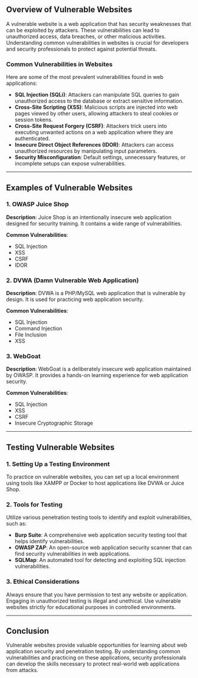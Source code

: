 ## Overview of Vulnerable Websites

A vulnerable website is a web application that has security weaknesses that can be exploited by attackers. These vulnerabilities can lead to unauthorized access, data breaches, or other malicious activities. Understanding common vulnerabilities in websites is crucial for developers and security professionals to protect against potential threats.

### Common Vulnerabilities in Websites

Here are some of the most prevalent vulnerabilities found in web applications:

- **SQL Injection (SQLi)**: Attackers can manipulate SQL queries to gain unauthorized access to the database or extract sensitive information.
- **Cross-Site Scripting (XSS)**: Malicious scripts are injected into web pages viewed by other users, allowing attackers to steal cookies or session tokens.
- **Cross-Site Request Forgery (CSRF)**: Attackers trick users into executing unwanted actions on a web application where they are authenticated.
- **Insecure Direct Object References (IDOR)**: Attackers can access unauthorized resources by manipulating input parameters.
- **Security Misconfiguration**: Default settings, unnecessary features, or incomplete setups can expose vulnerabilities.

<hr>

## Examples of Vulnerable Websites

### 1. OWASP Juice Shop

**Description**: Juice Shop is an intentionally insecure web application designed for security training. It contains a wide range of vulnerabilities.

**Common Vulnerabilities**:
- SQL Injection
- XSS
- CSRF
- IDOR

### 2. DVWA (Damn Vulnerable Web Application)

**Description**: DVWA is a PHP/MySQL web application that is vulnerable by design. It is used for practicing web application security.

**Common Vulnerabilities**:
- SQL Injection
- Command Injection
- File Inclusion
- XSS

### 3. WebGoat

**Description**: WebGoat is a deliberately insecure web application maintained by OWASP. It provides a hands-on learning experience for web application security.

**Common Vulnerabilities**:
- SQL Injection
- XSS
- CSRF
- Insecure Cryptographic Storage

<hr>

## Testing Vulnerable Websites

### 1. Setting Up a Testing Environment

To practice on vulnerable websites, you can set up a local environment using tools like XAMPP or Docker to host applications like DVWA or Juice Shop.

### 2. Tools for Testing

Utilize various penetration testing tools to identify and exploit vulnerabilities, such as:

- **Burp Suite**: A comprehensive web application security testing tool that helps identify vulnerabilities.
- **OWASP ZAP**: An open-source web application security scanner that can find security vulnerabilities in web applications.
- **SQLMap**: An automated tool for detecting and exploiting SQL injection vulnerabilities.

### 3. Ethical Considerations

Always ensure that you have permission to test any website or application. Engaging in unauthorized testing is illegal and unethical. Use vulnerable websites strictly for educational purposes in controlled environments.

<hr>

## Conclusion

Vulnerable websites provide valuable opportunities for learning about web application security and penetration testing. By understanding common vulnerabilities and practicing on these applications, security professionals can develop the skills necessary to protect real-world web applications from attacks.